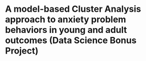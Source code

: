 # A model-based Cluster Analysis approach to anxiety problem behaviors in young and adult outcomes (Data Science Bonus Project)
